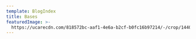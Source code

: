 ```yaml
---
template: BlogIndex
title: Bases
featuredImage: >-
  https://ucarecdn.com/818572bc-aaf1-4e6a-b2cf-b0fc16b97214/-/crop/1440x764/0,245/-/preview/
---
```


